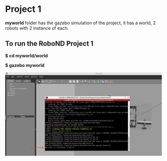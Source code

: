 # Project 1

**myworld** folder has the gazebo simulation of the project, it has a world, 2 robots with 2 instance of each. 

## To run the RoboND Project 1

**$ cd myworld/world**

**$ gazebo myworld**


![alt text](https://github.com/Jash-Diyora/roboND-1/blob/main/test%20image.png)
